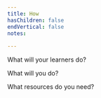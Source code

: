 ```yaml
---
title: How
hasChildren: false
endVertical: false
notes:
     
---
```

What will your learners do?

What will you do?

What resources do you need?

